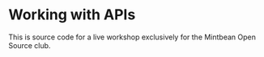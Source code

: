 # Working with APIs

This is source code for a live workshop exclusively for the Mintbean Open Source club.